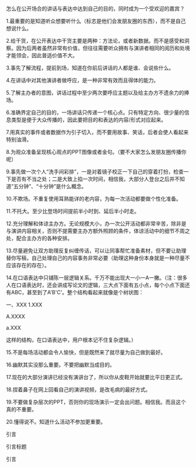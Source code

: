 怎么在公开场合的讲话与表达中达到自己的目的，同时成为一个受欢迎的嘉宾？

1.最重要的是知道听众想要听什么（标志是他们会发朋友圈的东西），而不是自己想说什么。

2.给干货，在公开表达中干货主要是两种：方法论，或者新数据。而不是感受和洞察。因为后两者虽然非常有价值，但往往需要听众拥有与演讲者相同的阅历和处境才能领会，因此普适价值不大。

3.事先了解流程，提前到场，知道在你前后讲话的人都是谁、会说些什么。

4.在讲话中对其他演讲者做呼应，是一种非常有效而且得体的能力。

5.了解主办者的意图，讲话过程中至少两次要呼应主题以及给主办方不遗余力的捧场。

6.准确界定自己的目的，一场讲话只传递一个核心点。只有特定方向、很少量的信息类型是便于大众传播的，因此要把目的和表达的内容/形式对应起来。

7.用真实的事件或者数据作为引子切入，而不要用故事、笑话，后者会使人看起来特别油滑。

8.为观众准备呈现核心观点的PPT图像或者金句。（要不大家怎么发朋友圈传播你呢）

9.事先做一次个人“洗手间彩排”，一是对着镜子校正一下自己的穿着打扮，检查一下是否有不当之处；二是大致上掐一次时间，相信我，大部分人登台之后并不知道“五分钟”、“十分钟”是什么概念。

10.不欺场。不重复使用耳熟能详的老内容，为每一次活动都要做个性化准备。

11.不托大。至少比登场时间提前半小时到、延后半小时走。

12.充分理解和体谅主办方。无论规模大小，办一次公开活动都非常辛苦，除非是与演讲内容相关，否则不提需要主办方额外照顾的条件，体谅活动中的细节不周之处，配合主办方的各种安排。

13.尽量避免让双方助理反复纠缠传话，可以让同事帮忙准备素材，但不要让助理替你写稿，自己处理自己的内容事务非常必要（助理这种身份本身就是一种尽量不应该存在的存在）。

14.在口语表达中只铺陈一层逻辑关系。千万不能出现大一小一A一撇。（注：很多人在口语表达时，还会讲成写论文的逻辑，三大点下面有五小点，每个小点下面还有ABC，甚至到了A'B'C'。整个结构看起来就像是个树状图：

一、XXX
1.XXX

A.XXXX 

a.XXX 

这样的结构，在口语表达中，用户根本记不住复杂逻辑。）

15.不是每场活动都会令人愉快，但是既然来了就尽量为自己做到最好。

16.幽默其实没那么重要。不要把幽默当成目的。

17.现在的大部分演讲已经没有演讲台了，所以你从皮鞋开始就要比平日更正式。

18.捏着鼻子在网上回看自己的演讲视频，是改毛病的最好方式。

19.不要做复杂层次的PPT，否则你的现场演示一定会出问题。相信我。而且这个真的不重要。

20.懂得说不。知道什么活动不参加更重要。

引言

引言标题

引言
